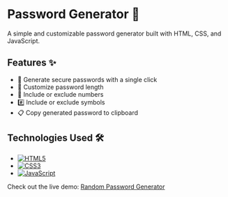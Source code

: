 # Password Generator 🔐

A simple and customizable password generator built with HTML, CSS, and JavaScript.

## Features ✨

- 🎲 Generate secure passwords with a single click
- 📏 Customize password length
- 🔢 Include or exclude numbers
- #️⃣ Include or exclude symbols
- 📋 Copy generated password to clipboard

## Technologies Used 🛠️

- [![HTML5](https://img.shields.io/badge/HTML5-E34F26?style=for-the-badge&logo=html5&logoColor=white)](https://html.spec.whatwg.org/)
- [![CSS3](https://img.shields.io/badge/CSS3-1572B6?style=for-the-badge&logo=css3&logoColor=white)](https://www.w3.org/Style/CSS/)
- [![JavaScript](https://img.shields.io/badge/JavaScript-F7DF1E?style=for-the-badge&logo=javascript&logoColor=black)](https://developer.mozilla.org/en-US/docs/Web/JavaScript)

Check out the live demo: [Random Password Generator](https://randpasswordgenerator.netlify.app/)
